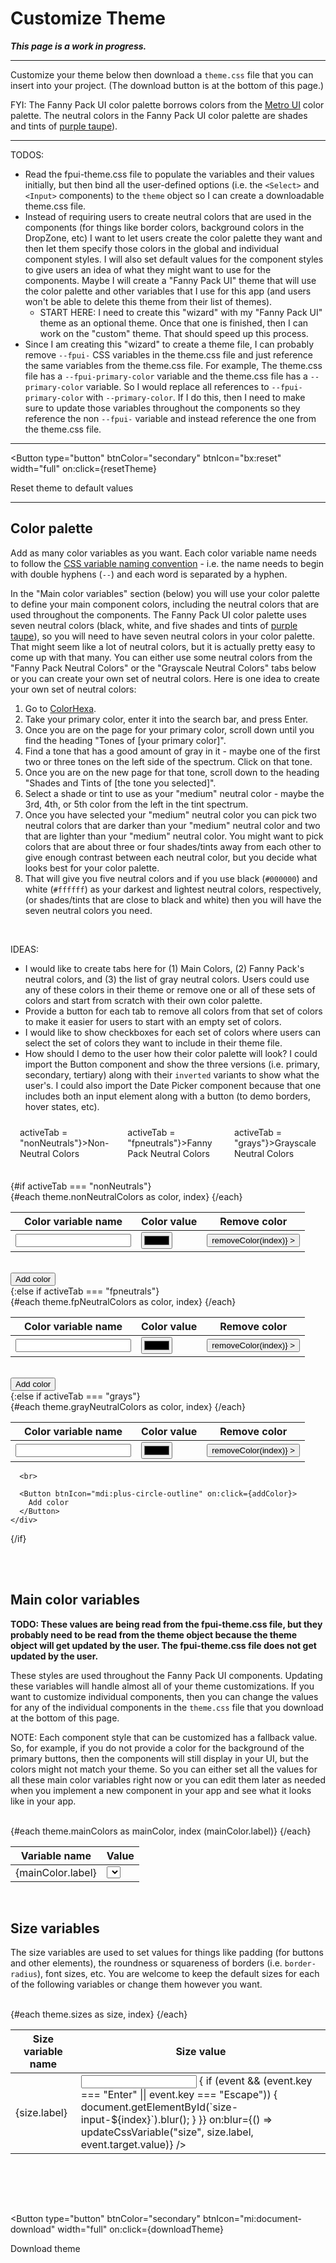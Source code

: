 <script lang="ts">
  import { onMount } from "svelte";
  import { writable } from "svelte/store";
  import { browser } from "$app/environment";
  // import Colorpicker from "@budibase/colorpicker";
  import { Button, Input, Select, ToastContent } from "/src/lib";
  import themeFile from "/src/lib/fpui-theme.css";

  let themes = [];

  let theme = {
    nonNeutralColors: [],
    fpNeutralColors: [],
    grayNeutralColors: [],
    mainColors: [],
    sizes: [],
  };

  let activeTab = "nonNeutrals";
  let colorPaletteReferenceVariables = [];

  // fannyPackUiTheme = {
  //   colorPalette: [],
  //   colors: [
  //     // Main Colors
  //     ["--dark-purple", "#603cba"],
  //     ["--green", "#00a300"],
  //     ["--blue", "#2d89ef"],
  //     ["--yellow", "#ffc40d"],
  //     ["--red", "#ee1111"],
  //     // Neutral Colors
  //     ["--black", "#000000"],
  //     ["--very-dark-gray", "#343434"],
  //     ["--dark-gray", "#797979"],
  //     ["--gray", "#a0a0a0"],
  //     ["--light-gray", "#c7c7c7"],
  //     ["--very-light-gray", "#e5e5e5"],
  //     ["--white", "#ffffff"],
  //   ],
  //   sizes: [
  //     ["--padding-sm", "5", "px"],
  //     ["--padding-md", "10", "px"],
  //     ["--padding-lg", "15", "px"],
  //     ["--border-radius", "3", "px"],
  //     ["--font-size-sm", "12", "px"],
  //     ["--font-size-base", "16", "px"],
  //     ["--font-size-lg", "20", "px"],
  //     ["--font-weight-light", "100", ""],
  //     ["--font-weight-normal", "400", ""],
  //     ["--font-weight-bold", "700", ""],
  //   ],
  //   globalComponentColors: [
  //     ["--primary-color", ["--dark-purple", "#603cba"]],
  //     ["--secondary-color", ["--very-dark-gray", "#343434"]],
  //     ["--tertiary-color", ["--white", "#ffffff"]],
  //     ["--info-color", ["--blue", "#2d89ef"]],
  //     ["--success-color", ["--green", "#00a300"]],
  //     ["--warning-color", ["--yellow", "#ffc40d"]],
  //     ["--error-color", ["--red", "#ee1111"]],
  //     ["--border-color", ["--light-gray", "#c7c7c7"]],
  //     ["--text-color", ["--very-dark-gray", "#343434"]],
  //     ["--disabled-text-color", ["--light-gray", "#c7c7c7"]],
  //     ["--disabled-bg-color", ["--black", "#000000"]],
  //   ],
  //   individualComponentVariables: {
  //     // accordion: [],
  //     buttons: {
  //       colors: [
  //         ["--fpui-btn-primary-text-color", ["--white", "#ffffff"]],
  //         ["--fpui-btn-secondary-text-color", ["--white", "#ffffff"]],
  //         ["--fpui-btn-tertiary-text-color", ["--dark-purple", "#603cba"]],
  //       ],
  //       sizes: [
  //         // The arrays that have a nested array should display select boxes that are populated with the global colors or sizes.
  //         ["--fpui-btn-padding-sm", ["--padding-sm", "5px"]],
  //         ["--fpui-btn-padding-md", ["--padding-md", "10px"]],
  //         ["--fpui-btn-padding-lg", ["--padding-lg", "15px"]],
  //         ["--fpui-btn-border-radius", ["--border-radius", "3px"]],
  //         ["--fpui-btn-font-weight", ["--font-weight-normal", "400"]],
  //         // The arrays that have 3 strings should show an input field and a dropdown box with units (e.g. "px", "rem", "em", etc).
  //         ["--fpui-btn-icon-margin-sm", "3", "px"],
  //         ["--fpui-btn-icon-margin-md", "6", "px"],
  //         ["--fpui-btn-icon-margin-lg", "9", "px"],
  //         // This one should only display a select box with an "s" after it. The user should not be able to change the unit.
  //         ["--fpui-btn-icon-disabled-spin-speed", "1.5", "s"],
  //       ],
  //     },
  //   },
  // };
  
  // let customTheme = {
  //   colors: [
  //     ["--demo-color-name", "#603cba"],
  //   ],
  //   globalComponentColors,
  //   individualComponentVariables,    
  // };

  // let selectedTheme = { label: "", value: fannyPackUiTheme };
  // $: {
  //   if (selectedTheme.label) {
  //     setSelectedTheme(selectedTheme.label);
  //   }
  // }

  // // $: This comment preserves the syntax highlighting.
  
  // let newThemeName = "";

  let content = [];
  let units = ["px", "%", "rem", "em"];

  onMount(() => {
    // Parse the fpui-theme.css file.
    parseThemeFile();

    // if (!localStorage.getItem("themes")) {
    //   // The `initThemes` array was going to contain objects like this: { name: "custom", css: "" }, but the <Select> component takes object arrays with `label` and `value` properties. So it is easier to just use "theme" objects with `label` and `value` properties.
    //   let initThemes = [{ label: "Fanny Pack UI", value: fannyPackUiTheme }];
    //   // let initThemes = [{ label: "custom", value: customTheme }];
    //   localStorage.setItem("themes", JSON.stringify(initThemes));
    // }

    // // Set the `themes` array.
    // themes = JSON.parse(localStorage.getItem("themes"));

    // // Set the `selectedTheme` object.
    // selectedTheme = themes[0];
  });

  /**
   * This function will take the name of a block of CSS variables (as defined in the `fpui-theme.css` file),
   * find that block in the `themeFile`, and return all the variables that are defined in that block.
   */
  function findMatchingVariableBlock(blockName) {
    try {
      // Find the text between "/* Block Name */" (e.g. /* Non-Neutral Colors */) and the closing `}`.
      // See https://stackoverflow.com/a/40782646
      let regex = new RegExp(`(?<=\/\\* ${blockName} \\*\/\\s+).*?(?=\\s+})`, "gs");
      let matchingVariableBlock = themeFile.match(regex)[0];
      // console.log("Matching Variable Block:", matchingVariableBlock);
      return matchingVariableBlock;
    }
    catch(err) {
      console.error("findMatchingVariableBlock Error:", err);
    }
  }

  /**
   * This function will:
   * (1) match the CSS variable name within the matchingVariableBlock, 
   * (2) remove the colon from the end of the CSS variable name, 
   * (3) populate the theme object by pushing an object of the form 
   * `{ label: varName, value: "" }` to each `theme[themePropertyName]` array, and
   * (4) populate the `colorPaletteReferenceVariables` array.
   */
  function matchCssVariableName(matchingVariableBlock, themePropertyName, namePrefix, nameSuffix) {
    try {
      // Match strings that begin with a specific prefix and end with specific suffix: https://stackoverflow.com/a/20169897
      let nameRegex = new RegExp(namePrefix + "[A-Za-z0-9\-\]*" + nameSuffix, "gi");
      // String.matchAll(): https://developer.mozilla.org/en-US/docs/Web/JavaScript/Reference/Global_Objects/String/matchAll#regexp.exec_and_matchall.
      let matchingNamesIterator = matchingVariableBlock.matchAll(nameRegex);
      // console.log("matchingNamesIterator:", matchingNamesIterator);
      for (const matchingVarName of matchingNamesIterator) {
        // console.log("matchingVarName:", matchingVarName[0]);
        // Remove the colon (:) from the end of each CSS variable `name` and push the variable object into the array that matches the theme property name that is passed into this function.
        let varNameWithoutColon = matchingVarName[0].slice(0, -1);
        theme[themePropertyName].push({ label: varNameWithoutColon, value: "" });
        // Populate the "colorPaletteReferenceVariables" array with reference variables that have the form `var(--variable-name)`.
        // The "colorPaletteReferenceVariables" array is used to populate the select boxes for the variables that come after the color palette variables.
        if (themePropertyName === "nonNeutralColors" || themePropertyName === "fpNeutralColors" || themePropertyName === "grayNeutralColors") {
          colorPaletteReferenceVariables.push(`var(${varNameWithoutColon})`);
        }
      }
      // console.log("colorPaletteReferenceVariables:", colorPaletteReferenceVariables);
    }
    catch(err) {
      console.error("matchCssVariableValue Error:", err);
    }
  }

  /**
   * Match the CSS variable value within the matchingVariableBlock of CSS variables.
   */
  function matchCssVariableValue(matchingVariableBlock, themePropertyName) {
    try {
      // `valueRegex` will match any of the following types of strings:
      // * HEXa values - strings that begin with "#" and end with ";"
      // * RGBa values - strings that begin with "rgba?\(" and end with "\);" - The "a" in rgba is optional and numbers, periods, commas, and spaces (\s) can be anywhere between the prefix "rgba?\(" and the suffix "\);" of the regex.
      // * var() values - strings that begin with "var\(" and end with "\);"
      // * CSS length/size values (e.g. 10px, 20%).
      let valueRegex = /#[A-Fa-f0-9]*;|rgba?\([0-9.,\s]*\);|var\([A-Za-z0-9\-]*\);|[0-9a-z\%]*;/gi;
      // let valueRegex = /#[A-Fa-f0-9]*;/gi;
      // let valueRegex = /var\([A-Za-z0-9\-]*\);/gi;
      let matchingValuesIterator = matchingVariableBlock.matchAll(valueRegex);
      // console.log("matchingValuesIterator:", matchingValuesIterator);
      let matchingValuesIndex = 0;
      for (const matchingVarValue of matchingValuesIterator) {
        // console.log("matchingVarValue:", matchingVarValue[0]);
        // Remove the semicolon (;) from the end of each `value` and push the color variable object into the `colorPalette` array.
        let varValueNoSemicolon = matchingVarValue[0].slice(0, -1);
        theme[themePropertyName][matchingValuesIndex].value = varValueNoSemicolon;
        matchingValuesIndex++;
      }
    }
    catch(err) {
      console.error("matchCssVariableValue Error:", err);
    }
  }

  /**
   * This function will parse the `fpui-theme.css` file and create a `theme` object based on the CSS variables in that file.
   * This will allow me to work with a single source of truth (the `fpui-theme.css` file) for the theme. This way, when I add new components or change something in the theme I only need to make changes in the `fpui-theme.css` file and both the components and this "Customize Theme" page will be updated.
   */
  function parseThemeFile() {
    try {
      // console.log("CSS Theme File:", themeFile);

      let regexPrefix = "--";
      let regexSuffix = ":";

      let blockName = "Non-Neutral Colors";
      let themePropertyName = "nonNeutralColors";
      let matchingVariableBlock = findMatchingVariableBlock(blockName);
      matchCssVariableName(matchingVariableBlock, themePropertyName, regexPrefix, regexSuffix);
      matchCssVariableValue(matchingVariableBlock, themePropertyName);

      blockName = "Fanny Pack Neutral Colors";
      themePropertyName = "fpNeutralColors";
      matchingVariableBlock = findMatchingVariableBlock(blockName);
      matchCssVariableName(matchingVariableBlock, themePropertyName, regexPrefix, regexSuffix);
      matchCssVariableValue(matchingVariableBlock, themePropertyName);

      blockName = "Grayscale Neutral Colors";
      themePropertyName = "grayNeutralColors";
      matchingVariableBlock = findMatchingVariableBlock(blockName);
      matchCssVariableName(matchingVariableBlock, themePropertyName, regexPrefix, regexSuffix);
      matchCssVariableValue(matchingVariableBlock, themePropertyName);

      blockName = "Main Colors";
      themePropertyName = "mainColors";
      matchingVariableBlock = findMatchingVariableBlock(blockName);
      matchCssVariableName(matchingVariableBlock, themePropertyName, regexPrefix, regexSuffix);
      matchCssVariableValue(matchingVariableBlock, themePropertyName);

      blockName = "Size Variables";
      themePropertyName = "sizes";
      matchingVariableBlock = findMatchingVariableBlock(blockName);
      matchCssVariableName(matchingVariableBlock, themePropertyName, regexPrefix, regexSuffix);
      matchCssVariableValue(matchingVariableBlock, themePropertyName);

      console.log("THEME OBJECT:", theme);
    }
    catch(err) {
      console.error("parseThemeFile Error:", err);
    }
  }

  // function createNewTheme() {
  //   if (!newThemeName) {
  //     ToastContent.set({ type: "warning", msg: "Please enter a theme name" });
  //     return;
  //   }
  //   let newTheme = { label: newThemeName, value };
  //   // Push the new theme to the `themes` array.
  //   themes.push(newTheme);
  //   // Update the `themes` array in localStorage.
  //   localStorage.setItem("themes", JSON.stringify(themes));
  //   // Set the `selectedTheme` to the one that was just created.
  //   setSelectedTheme(newTheme.label);
  //   // Clear the theme name field.
  //   newThemeName = "";
  // }

  // function setSelectedTheme(themeName) {
  //   selectedTheme = themes.find(obj => obj.label === themeName);
  // }

  function saveTheme() {
    // Update the "themes" array in sessionStorage.
    sessionStorage.setItem("themes", JSON.stringify(themes));
    // Set themes to the updated "themes" array from sessionStorage.
    themes = JSON.parse(sessionStorage.getItem("themes"));
  }

  function resetTheme() {
    if (browser) {
      let confirmation = confirm("Are you sure you want to reset the theme back to the default values?");
      if (confirmation) {
        alert("TODO: Reset theme back to defaults.");
      }
    }
  }

  // function deleteTheme() {
  //   let newThemesArray = themes.filter(obj => obj.label !== selectedTheme.label);
  //   console.log("newThemesArray", newThemesArray);
  //   // Update the "themes" array in localStorage.
  //   localStorage.setItem("themes", JSON.stringify(newThemesArray));
  //   // Set themes to the updated "themes" array from localStorage.
  //   themes = JSON.parse(localStorage.getItem("themes"));
  //   if (themes.length > 0) {
  //     // Set the `selectedTheme` to the first one in the "themes" array.
  //     selectedTheme = themes[0];
  //   }
  //   else {
  //     // Remove the "themes" array so an brand new "themes" array will be created when this page is reloaded.
  //     localStorage.removeItem("themes");
  //     // Reload this page so a new "themes" array will be created.
  //     location.reload();
  //   }
  // }

  function addColor() {
    // Push a new color array to the `colors` array.
    theme.colorPalette.push({ label: "--variable-name", value: "#000000" });
    theme = theme;
  }

  function removeColor(index) {
    theme.colorPalette.splice(index, 1);
    // saveTheme();
    theme = theme;
  }

  /**
   * Update the values of the CSS variables when the user changes them in the UI.
   * See https://www.w3schools.com/css/css3_variables_javascript.asp
   */
  function updateCssVariable(variableType, variableName, variableValue) {
    console.log("CSS Variable:", variableName, "New Value:", variableValue);
    // Get the root element
    let root = document.querySelector(":root");
    // Set the value of the CSS variable to the selected value.
    root.style.setProperty(variableName, variableValue);
    // if (variableType === "color") {
    //   root.style.setProperty(variableName, variableValue);
    // }
    // if (variableType === "size") {
    //   root.style.setProperty(variableName, variableValue);
    // }
    saveTheme();
  }

  // NOTE: Neither the hexToRgb nor the rgbToHex functions are being used, but I am keeping them around in case I do need to use them later.

  /**
   * The <input type="color"> elements can only read hex values as input. So I need to convert rgb values to hex and then pass the result to the bound <input type="color"> elements.
   * See https://stackoverflow.com/a/13070198 and https://stackoverflow.com/a/5624139
   */
  function componentToHex(c) {
    let hex = parseInt(c).toString(16);
    return hex.length === 1 ? "0" + hex : hex;
  }
  function rgbToHex(rgbVal) {
    let stringOfNumbers = rgbVal.split("(")[1].split(")")[0];
    let arrayOfNumbers = stringOfNumbers.split(",");
    console.log("arrayOfNumbers:", arrayOfNumbers);

    console.log("componentToHex:", componentToHex(arrayOfNumbers[0]), componentToHex(arrayOfNumbers[1]), componentToHex(arrayOfNumbers[2]));
    return "#" + componentToHex(arrayOfNumbers[0]) + componentToHex(arrayOfNumbers[1]) + componentToHex(arrayOfNumbers[2]);
  }

  // NOTE: Neither the hexToRgb nor the rgbToHex functions are being used, but I am keeping them around in case I do need to use them later.

  /**
   * When a user enters a color value through a default color picker element, the color value is return as a hex value.
   * But I want to define color values in RGBA format in order to preserve alpha values for things like fill colors in a line/area chart. 
   * https://stackoverflow.com/a/47201559/9453009
   */
  function hexToRgb(hex: string, alpha: string) {
    const r = parseInt(hex.slice(1, 3), 16);
    const g = parseInt(hex.slice(3, 5), 16);
    const b = parseInt(hex.slice(5, 7), 16);

    if (alpha) {
      let rgba = `rgba(${r}, ${g}, ${b}, ${alpha})`;
      console.log("rgba:", rgba);
      return rgba;
    }

    let rgb = `rgb(${r}, ${g}, ${b})`;
    console.log("rgb:", rgb);
    return rgb;
  }

  function downloadTheme() {
    // TODOS (for the download theme function):
    // * Create an "Additional Custom Variables Block" for "any other variables that you frequently use throughout your app" at the top of the file. Define some starter font stacks underneath a "Typography" section in this block.
    // * Make sure to include the utility classes at the bottom of the generated `theme.css` file.
    // * UPDATE: I don't need to convert hex to RGBa or vice versa because the color picker that I am using supports HEXa values. As I loop through the `value` object in the `theme`, convert hex values to RGB: hexToRgb("#fbafff"); This will preserve alpha values for things like fill colors in a line/area chart.
    // * Convert the second value in each of the `theme.mainColors` and `theme.individualComponentVariables` array to a CSS variable reference value: `var(--css-variable-name)`
    console.log("downloadTheme");



    // Convert the values in the `theme` object to a formatted string.
// TODO: Use one `theme.css` as the single source of truth. I might be able to pull the content from that `theme.css` file and manipulate it here.    
//     let content = [
// `:root {
//   /* Main Colors: The following colors were taken from https://www.w3schools.com/w3css/w3css_color_metro.asp. */
//   --light-green: #99b433;
//   --green: #00a300;
// }

// /* Button */
// :root {
//   --fpui-btn-primary-text-color: white;
//   --fpui-btn-secondary-text-color: white;
//   --fpui-btn-tertiary-text-color: var(--primary-color);
// }`
//     ];

    let content = [
      `:root {\n`,
      `  /* Main Colors: The following colors were taken from https://www.w3schools.com/w3css/w3css_color_metro.asp. */\n`,
      `  --light-green: #99b433;\n`,
      `  --green: #00a300;\n`,
      `}`,
    ];

    // let content = [
    //   ":root {",
    //   "  /* Main Colors: The following colors were taken from https://www.w3schools.com/w3css/w3css_color_metro.asp. */",
    //   "  --light-green: #99b433;",
    //   "  --green: #00a300;",
    //   "}",
    // ];

    const a = document.createElement("a"); // Create "a" element
    const blob = new Blob(content, {type: "text/css"}) // Create a blob (file-like object)
    const url = URL.createObjectURL(blob); // Create an object URL from blob
    a.setAttribute("href", url); // Set "a" element link
    a.setAttribute("download", "theme.css"); // Set download filename
    a.click(); // Start downloading
  }
</script>


# Customize Theme

***This page is a work in progress.***

---

Customize your theme below then download a `theme.css` file that you can insert into your project. (The download button is at the bottom of this page.)

FYI: The Fanny Pack UI color palette borrows colors from the <a href="https://www.w3schools.com/w3css/w3css_color_metro.asp" target="_blank">Metro UI</a> color palette. The neutral colors in the Fanny Pack UI color palette are shades and tints of <a href="https://www.colorhexa.com/50404d" target="_blank">purple taupe</a>).

---

TODOS: 
* Read the fpui-theme.css file to populate the variables and their values initially, but then bind all the user-defined options (i.e. the `<Select>` and `<Input>` components) to the `theme` object so I can create a downloadable theme.css file.
* Instead of requiring users to create neutral colors that are used in the components (for things like border colors, background colors in the DropZone, etc) I want to let users create the color palette they want and then let them specify those colors in the global and individual component styles. I will also set default values for the component styles to give users an idea of what they might want to use for the components. Maybe I will create a "Fanny Pack UI" theme that will use the color palette and other variables that I use for this app (and users won't be able to delete this theme from their list of themes).
    * START HERE: I need to create this "wizard" with my "Fanny Pack UI" theme as an optional theme. Once that one is finished, then I can work on the "custom" theme. That should speed up this process.
* Since I am creating this "wizard" to create a theme file, I can probably remove `--fpui-` CSS variables in the theme.css file and just reference the same variables from the theme.css file. For example, The theme.css file has a `--fpui-primary-color` variable and the theme.css file has a `--primary-color` variable. So I would replace all references to `--fpui-primary-color` with `--primary-color`. If I do this, then I need to make sure to update those variables throughout the components so they reference the non `--fpui-` variable and instead reference the one from the theme.css file.

---

<Button
  type="button"
  btnColor="secondary"
  btnIcon="bx:reset"
  width="full"
  on:click={resetTheme}
>
  Reset theme to default values
</Button>

<!-- ## Manage themes
Create your own themes or use the default "Fanny Pack UI" theme. Each theme is saved in your browser storage so you can access and edit them later.

<form on:submit|preventDefault={createNewTheme}>
  <div class="input-container">
    <Input
      type="text"
      bind:value={newThemeName}
      label="Create a new theme"
      placeholder="Theme name"
    />
  </div>

  <Button
    type="submit"
    btnColor="secondary"
    btnIcon="mdi:plus-circle-outline"
    width="full"
  >
    Create new theme
  </Button>
</form>

<br>

<Select 
  label="Select an existing theme to edit"
  optionsArray={themes}
  arrayType="object"
  bind:selectedOption={selectedTheme}
/>

<br>

<form on:submit|preventDefault={saveTheme}>
  <div class="input-container">
    <Input
      type="text"
      bind:value={selectedTheme.label}
      label="Edit theme name"
      placeholder="Theme name"
    />
  </div>

  <Button
    type="submit"
    btnColor="secondary"
    btnIcon="mdi:checkbox-marked-circle-plus-outline"
    width="full"
  >
    Update theme name
  </Button>
</form>

<br><br>

<Button
  type="button"
  btnColor="secondary"
  btnIcon="fluent:arrow-reset-24-filled"
  width="full"
  on:click={resetTheme}
>
  Reset "{selectedTheme.label}" theme to Fanny Pack UI theme defaults
</Button>

<br><br>

<Button
  type="button"
  btnColor="secondary"
  btnIcon="mdi:delete-forever-outline"
  width="full"
  on:click={deleteTheme}
>
  Delete "{selectedTheme.label}" theme
</Button> -->

---

<!-- <Button 
  btnIcon="bx:save"
  width="full"
  on:click={saveTheme}
>
  Save theme
</Button> -->

## Color palette
Add as many color variables as you want. Each color variable name needs to follow the [CSS variable naming convention](https://developer.mozilla.org/en-US/docs/Web/CSS/Using_CSS_custom_properties#basic_usage) - i.e. the name needs to begin with double hyphens (`--`) and each word is separated by a hyphen.

In the "Main color variables" section (below) you will use your color palette to define your main component colors, including the neutral colors that are used throughout the components. The Fanny Pack UI color palette uses seven neutral colors (black, white, and five shades and tints of <a href="https://www.colorhexa.com/50404d" target="_blank">purple taupe</a>), so you will need to have seven neutral colors in your color palette. That might seem like a lot of neutral colors, but it is actually pretty easy to come up with that many. You can either use some neutral colors from the "Fanny Pack Neutral Colors" or the "Grayscale Neutral Colors" tabs below or you can create your own set of neutral colors. Here is one idea to create your own set of neutral colors:

1. Go to <a href="https://www.colorhexa.com/" target="_blank">ColorHexa</a>.
2. Take your primary color, enter it into the search bar, and press Enter.
3. Once you are on the page for your primary color, scroll down until you find the heading "Tones of [your primary color]". 
4. Find a tone that has a good amount of gray in it - maybe one of the first two or three tones on the left side of the spectrum. Click on that tone.
5. Once you are on the new page for that tone, scroll down to the heading "Shades and Tints of [the tone you selected]".
6. Select a shade or tint to use as your "medium" neutral color - maybe the 3rd, 4th, or 5th color from the left in the tint spectrum.
7. Once you have selected your "medium" neutral color you can pick two neutral colors that are darker than your "medium" neutral color and two that are lighter than your "medium" neutral color. You might want to pick colors that are about three or four shades/tints away from each other to give enough contrast between each neutral color, but you decide what looks best for your color palette.
8. That will give you five neutral colors and if you use black (`#000000`) and white (`#ffffff`) as your darkest and lightest neutral colors, respectively, (or shades/tints that are close to black and white) then you will have the seven neutral colors you need.

<br>

IDEAS:
* I would like to create tabs here for (1) Main Colors, (2) Fanny Pack's neutral colors, and (3) the list of gray neutral colors. Users could use any of these colors in their theme or remove one or all of these sets of colors and start from scratch with their own color palette.
* Provide a button for each tab to remove all colors from that set of colors to make it easier for users to start with an empty set of colors.
* I would like to show checkboxes for each set of colors where users can select the set of colors they want to include in their theme file.
* How should I demo to the user how their color palette will look? I could import the Button component and show the three versions (i.e. primary, secondary, tertiary) along with their `inverted` variants to show what the user's. I could also import the Date Picker component because that one includes both an input element along with a button (to demo borders, hover states, etc).

<div class="tab-bar">
  <div class="tab" class:active={activeTab === "nonNeutrals"} on:click={() => activeTab = "nonNeutrals"}>Non-Neutral Colors</div>
  <div class="tab" class:active={activeTab === "fpneutrals"} on:click={() => activeTab = "fpneutrals"}>Fanny Pack Neutral Colors</div>
  <div class="tab" class:active={activeTab === "grays"} on:click={() => activeTab = "grays"}>Grayscale Neutral Colors</div>
</div>

<div class="color-sets">
  {#if activeTab === "nonNeutrals"}
    <div id="non-neutral-colors">
      <table>
        <thead>
          <tr>
            <th>Color variable name</th>
            <th>Color value</th>
            <th style="text-align:center">Remove color</th>
          </tr>
        </thead>
        <tbody>
          {#each theme.nonNeutralColors as color, index}
            <tr>
              <td><Input size="sm" bind:value={color.label} /></td>
      <!-- TODO: The <Colorpicker /> component is giving me deployment errors. If I want to use it, then I will probably have to rewrite it with current SvelteKit configs. -->
              <!-- <td><Colorpicker width="88px" height="28px" bind:value={color.value} /></td> -->
              <td><input type="color" bind:value={color.value} /></td>
              <td style="text-align:center">
                <Button
                  btnIcon="mdi:minus-circle"
                  size="lg"
                  --custom-btn-padding="0px 5px"
                  --custom-btn-border-color="transparent"
                  --custom-btn-box-shadow="none"
                  --custom-btn-background-color="transparent"
                  --custom-btn-text-color="var(--dark-purple)"
                  on:click={() => removeColor(index)}
                ></Button>
              </td>
            </tr>
          {/each}
        </tbody>
      </table>
      <br>
      <Button btnIcon="mdi:plus-circle-outline" on:click={addColor}>
        Add color
      </Button>
    </div>
  {:else if activeTab === "fpneutrals"}
    <div id="fp-neutral-colors">
      <table>
        <thead>
          <tr>
            <th>Color variable name</th>
            <th>Color value</th>
            <th style="text-align:center">Remove color</th>
          </tr>
        </thead>
        <tbody>
          {#each theme.fpNeutralColors as color, index}
            <tr>
              <td><Input size="sm" bind:value={color.label} /></td>
      <!-- TODO: The <Colorpicker /> component is giving me deployment errors. If I want to use it, then I will probably have to rewrite it with current SvelteKit configs. -->
              <!-- <td><Colorpicker width="88px" height="28px" bind:value={color.value} /></td> -->
              <td><input type="color" bind:value={color.value} /></td>
              <td style="text-align:center">
                <Button
                  btnIcon="mdi:minus-circle"
                  size="lg"
                  --custom-btn-padding="0px 5px"
                  --custom-btn-border-color="transparent"
                  --custom-btn-box-shadow="none"
                  --custom-btn-background-color="transparent"
                  --custom-btn-text-color="var(--dark-purple)"
                  on:click={() => removeColor(index)}
                ></Button>
              </td>
            </tr>
          {/each}
        </tbody>
      </table>
      <br>
      <Button btnIcon="mdi:plus-circle-outline" on:click={addColor}>
        Add color
      </Button>
    </div>
  {:else if activeTab === "grays"}
    <div id="grayscale-neutral-colors">
      <table>
        <thead>
          <tr>
            <th>Color variable name</th>
            <th>Color value</th>
            <th style="text-align:center">Remove color</th>
          </tr>
        </thead>
        <tbody>
          {#each theme.grayNeutralColors as color, index}
            <tr>
              <td><Input size="sm" bind:value={color.label} /></td>
      <!-- TODO: The <Colorpicker /> component is giving me deployment errors. If I want to use it, then I will probably have to rewrite it with current SvelteKit configs. -->
              <!-- <td><Colorpicker width="88px" height="28px" bind:value={color.value} /></td> -->
              <td><input type="color" bind:value={color.value} /></td>
              <td style="text-align:center">
                <Button
                  btnIcon="mdi:minus-circle"
                  size="lg"
                  --custom-btn-padding="0px 5px"
                  --custom-btn-border-color="transparent"
                  --custom-btn-box-shadow="none"
                  --custom-btn-background-color="transparent"
                  --custom-btn-text-color="var(--dark-purple)"
                  on:click={() => removeColor(index)}
                ></Button>
              </td>
            </tr>
          {/each}
        </tbody>
      </table>

      <br>

      <Button btnIcon="mdi:plus-circle-outline" on:click={addColor}>
        Add color
      </Button>
    </div>
  {/if}
</div>

<br><br>

## Main color variables
**TODO: These values are being read from the fpui-theme.css file, but they probably need to be read from the theme object because the theme object will get updated by the user. The fpui-theme.css file does not get updated by the user.**

These styles are used throughout the Fanny Pack UI components. Updating these variables will handle almost all of your theme customizations. If you want to customize individual components, then you can change the values for any of the individual components in the `theme.css` file that you download at the bottom of this page.

NOTE: Each component style that can be customized has a fallback value. So, for example, if you do not provide a color for the background of the primary buttons, then the components will still display in your UI, but the colors might not match your theme. So you can either set all the values for all these main color variables right now or you can edit them later as needed when you implement a new component in your app and see what it looks like in your app.

<br>

<table>
  <thead>
    <tr>
      <th>Variable name</th>
      <th>Value</th>
    </tr>
  </thead>
  <tbody>
    {#each theme.mainColors as mainColor, index (mainColor.label)}
      <tr>
        <td>{mainColor.label}</td>
        <td><Select options={colorPaletteReferenceVariables} size="sm" bind:value={mainColor.value} on:change={(event) => updateCssVariable("color", mainColor.label, event.detail)} /></td>
      </tr>
    {/each}
  </tbody>
</table>

<br>

## Size variables
The size variables are used to set values for things like padding (for buttons and other elements), the roundness or squareness of borders (i.e. `border-radius`), font sizes, etc. You are welcome to keep the default sizes for each of the following variables or change them however you want.

<br>

<table>
  <thead>
    <tr>
      <th>Size variable name</th>
      <th>Size value</th>
      <!-- <th>Unit</th> -->
    </tr>
  </thead>
  <tbody>
    <!-- {#each selectedTheme.value.sizes as size} -->
    {#each theme.sizes as size, index}
      <tr>
        <td>{size.label}</td>
        <td>
          <Input
            id={`size-input-${index}`}
            type="text"
            size="sm"
            bind:value={size.value}
            on:keyup={(event) => {
              if (event && (event.key === "Enter" || event.key === "Escape")) {
                document.getElementById(`size-input-${index}`).blur();
              }
            }}
            on:blur={() => updateCssVariable("size", size.label, event.target.value)}
          />
        </td>
        <!-- If there is a unit specified for the size variable, then show a <Select> component with the unit options. -->
        <!-- {#if size.unit}
          <td><Select optionsArray={units} arrayType="string" bind:selectedOption={size.unit} size="sm" on:change={(event) => updateCssVariable("size", size.label, size.value, event.detail)} /></td>
        {/if} -->
      </tr>
    {/each}
  </tbody>
</table>

<br>

<!-- ## Individual component variables
You can customize individual components by changing the following values.

### Accordions

### Buttons
<Button btnColor="primary">
  Primary Button
</Button>

<Button btnColor="secondary">
  Secondary Button
</Button>

<Button btnColor="tertiary">
  Tertiary Button
</Button> -->

<!-- --- -->

<!-- <Button 
  btnIcon="bx:save"
  width="full"
  on:click={saveTheme}
>
  Save theme
</Button> -->

<br><br>

<Button
  type="button"
  btnColor="secondary"
  btnIcon="mi:document-download"
  width="full"
  on:click={downloadTheme}
>
  Download theme
</Button>


<style>
  .tab-bar {
    display: flex;
    border: 10px solid var(--secondary-color);
    border-bottom: none;
    border-radius: var(--border-radius) var(--border-radius) 0 0;
    background-color: var(--secondary-color);
    color: var(--white);

    & .tab {
      padding: 10px 15px 15px 15px;
      cursor: pointer;

      &.active {
        border-radius: var(--border-radius) var(--border-radius) 0 0;
        background-color: var(--white);
        color: var(--secondary-color);
      }
    }
  }

  .color-sets {
    margin: 20px 0;
  }

  form {
    display: flex;
    align-items: flex-end;

    & .input-container {
      width: 600px;
      margin-right: 10px;
    }
  }
</style>
